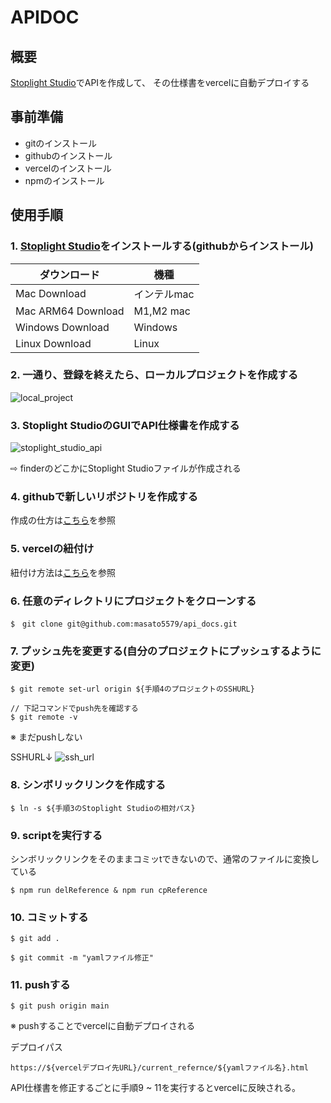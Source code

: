 # APIDOC

## 概要
[Stoplight Studio](https://stoplight.io/studio)でAPIを作成して、
その仕様書をvercelに自動デプロイする

## 事前準備
- gitのインストール
- githubのインストール
- vercelのインストール
- npmのインストール

## 使用手順
### 1. [Stoplight Studio](https://github.com/stoplightio/studio/releases)をインストールする(githubからインストール)

|  ダウンロード  |  機種  |
| ---- | ---- |
|  Mac Download  |  インテルmac  |
|  Mac ARM64 Download  |  M1,M2 mac  |
|  Windows Download  |  Windows  |
|  Linux Download  |  Linux  |

### 2. 一通り、登録を終えたら、ローカルプロジェクトを作成する

![local_project](https://user-images.githubusercontent.com/73378197/211131599-ceee5bdc-c05a-46ea-bebf-3ebce48cce3c.png)

### 3. Stoplight StudioのGUIでAPI仕様書を作成する

![stoplight_studio_api](https://user-images.githubusercontent.com/73378197/211131603-dbb8704c-6fbe-4fd0-b4d0-7e522d927035.png)

⇨ finderのどこかにStoplight Studioファイルが作成される

### 4. githubで新しいリポジトリを作成する

作成の仕方は[こちら](https://docs.github.com/ja/get-started/quickstart/create-a-repo)を参照


### 5. vercelの紐付け
紐付け方法は[こちら](https://kikiblog-jp.com/vercel-deploy/)を参照

### 6. 任意のディレクトリにプロジェクトをクローンする

```
$　git clone git@github.com:masato5579/api_docs.git
```

### 7. プッシュ先を変更する(自分のプロジェクトにプッシュするように変更)

```
$ git remote set-url origin ${手順4のプロジェクトのSSHURL}

// 下記コマンドでpush先を確認する
$ git remote -v
```

※ まだpushしない

SSHURL↓
![ssh_url](https://user-images.githubusercontent.com/73378197/211134959-322eac76-3ce1-4cd6-a752-ad0e36ebc28e.png)

### 8. シンボリックリンクを作成する
```
$ ln -s ${手順3のStoplight Studioの相対パス}
```


### 9. scriptを実行する
シンボリックリンクをそのままコミッtできないので、通常のファイルに変換している
```
$ npm run delReference & npm run cpReference
```

### 10. コミットする
```
$ git add .

$ git commit -m "yamlファイル修正"
```

### 11. pushする
```
$ git push origin main
```
※ pushすることでvercelに自動デプロイされる

デプロイパス
```
https://${vercelデプロイ先URL}/current_refernce/${yamlファイル名}.html
```

API仕様書を修正するごとに手順9 ~ 11を実行するとvercelに反映される。